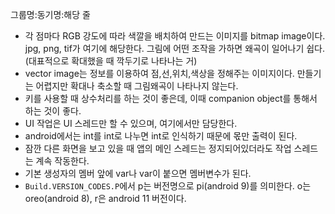 그룹명:동기명:해당 줄
- 각 점마다 RGB 강도에 따라 색깔을 배치하여 만드는 이미지를 bitmap image이다. jpg, png, tif가 여기에 해당한다. 그림에 어떤 조작을 가하면 왜곡이 일어나기 쉽다.(대표적으로 확대했을 때 깍두기로 나타나는 거)
- vector image는 정보를 이용하여 점,선,위치,색상을 정해주는 이미지이다. 만들기는 어렵지만 확대나 축소할 때 그림왜곡이 나타나지 않는다. 
- 키를 사용할 때 상수처리를 하는 것이 좋은데, 이때 companion object를 통해서 하는 것이 좋다.
- UI 작업은 UI 스레드만 할 수 있으며, 여기에서만 담당한다.
- android에서는 int를 int로 나누면 int로 인식하기 때문에 몫만 출력이 된다.
- 잠깐 다른 화면을 보고 있을 때 앱의 메인 스레드는 정지되어있더라도 작업 스레드는 계속 작동한다.
- 기본 생성자의 멤버 앞에 var나 var이 붙으면 멤버변수가 된다.
- `Build.VERSION_CODES.P`에서 p는 버전명으로 pi(android 9)를 의미한다. o는 oreo(android 8), r은 android 11 버전이다.